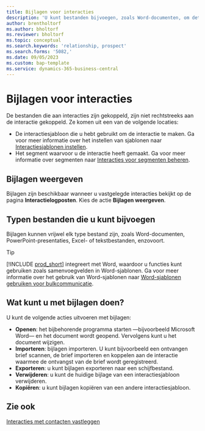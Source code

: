 ```yaml
---
title: Bijlagen voor interacties
description: 'U kunt bestanden bijvoegen, zoals Word-documenten, om details over een interactie toe te voegen.'
author: brentholtorf
ms.author: bholtorf
ms.reviewer: bholtorf
ms.topic: conceptual
ms.search.keywords: 'relationship, prospect'
ms.search.forms: '5082,'
ms.date: 09/05/2023
ms.custom: bap-template
ms.service: dynamics-365-business-central
---
```

# Bijlagen voor interacties

De bestanden die aan interacties zijn gekoppeld, zijn niet rechtstreeks aan de interactie gekoppeld. Ze komen uit een van de volgende locaties:

* De interactiesjabloon die u hebt gebruikt om de interactie te maken. Ga voor meer informatie over het instellen van sjablonen naar [Interactiesjablonen instellen](marketing-interactions.md#set-up-interaction-templates).
* Het segment waarvoor u de interactie heeft gemaakt. Ga voor meer informatie over segmenten naar [Interacties voor segmenten beheren](marketing-interaction-segments.md).

## Bijlagen weergeven

Bijlagen zijn beschikbaar wanneer u vastgelegde interacties bekijkt op de pagina **Interactielogposten**. Kies de actie **Bijlagen weergeven**.

## Typen bestanden die u kunt bijvoegen

Bijlagen kunnen vrijwel elk type bestand zijn, zoals Word-documenten, PowerPoint-presentaties, Excel- of tekstbestanden, enzovoort.

> [!TIP]
> [!INCLUDE [prod_short](includes/prod_short.md)] integreert met Word, waardoor u functies kunt gebruiken zoals samenvoegvelden in Word-sjablonen. Ga voor meer informatie over het gebruik van Word-sjablonen naar [Word-sjablonen gebruiken voor bulkcommunicatie](ui-mail-merge.md).

## Wat kunt u met bijlagen doen?

U kunt de volgende acties uitvoeren met bijlagen:

* **Openen**: het bijbehorende programma starten —bijvoorbeeld Microsoft Word— en het document wordt geopend. Vervolgens kunt u het document wijzigen.
* **Importeren**: bijlagen importeren. U kunt bijvoorbeeld een ontvangen brief scannen, de brief importeren en koppelen aan de interactie waarmee de ontvangst van de brief wordt geregistreerd.
* **Exporteren**: u kunt bijlagen exporteren naar een schijfbestand.
* **Verwijderen**: u kunt de huidige bijlage van een interactiesjabloon verwijderen.
* **Kopiëren**: u kunt bijlagen kopiëren van een andere interactiesjabloon.

## Zie ook

[Interacties met contacten vastleggen](marketing-interactions.md)  
